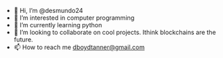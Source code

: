 - 👋 Hi, I’m @desmundo24
- 👀 I’m interested in computer programming
- 🌱 I’m currently learning python
- 💞️ I’m looking to collaborate on cool projects. Ithink blockchains are the future.
- 📫 How to reach me dboydtanner@gmail.com

<!---
desmundo24/desmundo24 is a ✨ special ✨ repository because its `README.md` (this file) appears on your GitHub profile.
You can click the Preview link to take a look at your changes.
--->
